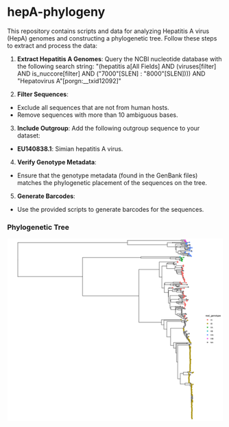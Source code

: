 # hepA-phylogeny

This repository contains scripts and data for analyzing Hepatitis A virus (HepA) genomes and constructing a phylogenetic tree. Follow these steps to extract and process the data:

1. **Extract Hepatitis A Genomes**:
   Query the NCBI nucleotide database with the following search string:
 "(hepatitis a[All Fields] AND (viruses[filter] AND is_nuccore[filter] AND ("7000"[SLEN] : "8000"[SLEN]))) AND "Hepatovirus A"[porgn:__txid12092]" 

2. **Filter Sequences**:
- Exclude all sequences that are not from human hosts.
- Remove sequences with more than 10 ambiguous bases.

3. **Include Outgroup**:
Add the following outgroup sequence to your dataset:
- **EU140838.1**: Simian hepatitis A virus.

4. **Verify Genotype Metadata**:
- Ensure that the genotype metadata (found in the GenBank files) matches the phylogenetic placement of the sequences on the tree.

5. **Generate Barcodes**:
- Use the provided scripts to generate barcodes for the sequences.

### Phylogenetic Tree

[![Tree](https://github.com/mariaelf97/hepA-phylogeny/blob/main/tree/hepA_tree.png)](https://github.com/mariaelf97/hepA-phylogeny/blob/main/tree/hepA_tree.png)

